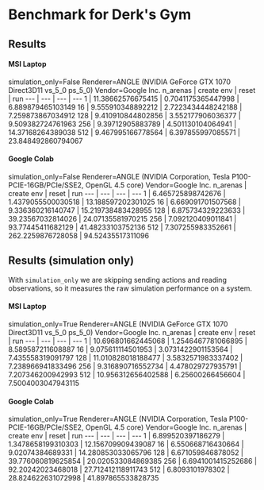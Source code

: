 # Benchmark for Derk's Gym

## Results

#### MSI Laptop
simulation_only=False Renderer=ANGLE (NVIDIA GeForce GTX 1070 Direct3D11 vs_5_0 ps_5_0) Vendor=Google Inc.
n_arenas | create env | reset | run
--- | --- | --- | ---
1 | 11.38662576675415 | 0.7041175365447998 | 6.889879465103149
16 | 9.555910348892212 | 2.7223434448242188 | 7.259873867034912
128 | 9.410910844802856 | 3.552177906036377 | 9.509382724761963
256 | 9.39712905883789 | 4.501130104064941 | 14.37168264389038
512 | 9.467995166778564 | 6.397855997085571 | 23.848492860794067

#### Google Colab
simulation_only=False Renderer=ANGLE (NVIDIA Corporation, Tesla P100-PCIE-16GB/PCIe/SSE2, OpenGL 4.5 core) Vendor=Google Inc.
n_arenas | create env | reset | run
--- | --- | --- | ---
1 | 6.465725898742676 | 1.4379055500030518 | 13.188597202301025
16 | 6.669091701507568 | 9.336360216140747 | 15.219738483428955
128 | 6.875734329223633 | 39.23567032814026 | 24.07135581970215
256 | 7.092120409011841 | 93.77445411682129 | 41.48233103752136
512 | 7.307255983352661 | 262.2259876728058 | 94.52435517311096

## Results (simulation only)

With `simulation_only` we are skipping sending actions and reading observations, so it measures the raw simulation performance on a system.

#### MSI Laptop
simulation_only=True Renderer=ANGLE (NVIDIA GeForce GTX 1070 Direct3D11 vs_5_0 ps_5_0) Vendor=Google Inc.
n_arenas | create env | reset | run
--- | --- | --- | ---
1 | 10.696801662445068 | 1.2546467781066895 | 8.589587211608887
16 | 9.075611114501953 | 3.0731422901153564 | 7.435558319091797
128 | 11.010828018188477 | 3.5832571983337402 | 7.238966941833496
256 | 9.316890716552734 | 4.478029727935791 | 7.207346200942993
512 | 10.956312656402588 | 6.25600266456604 | 7.5004003047943115

#### Google Colab
simulation_only=True Renderer=ANGLE (NVIDIA Corporation, Tesla P100-PCIE-16GB/PCIe/SSE2, OpenGL 4.5 core) Vendor=Google Inc.
n_arenas | create env | reset | run
--- | --- | --- | ---
1 | 6.899520397186279 | 1.3478658199310303 | 12.156709909439087
16 | 6.550668716430664 | 9.02074384689331 | 14.280853033065796
128 | 6.671059846878052 | 39.776060819625854 | 20.020533084869385
256 | 6.6941001415252686 | 92.20242023468018 | 27.712412118911743
512 | 6.8093101978302 | 28.824622631072998 | 41.897865533828735
